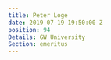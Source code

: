 ```yaml
---
title: Peter Loge
date: 2019-07-19 19:50:00 Z
position: 94
Details: GW University
Section: emeritus
---
```


